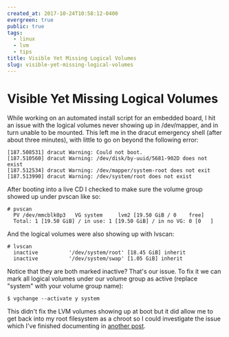 ```yaml
---
created_at: 2017-10-24T10:58:12-0400
evergreen: true
public: true
tags:
  - linux
  - lvm
  - tips
title: Visible Yet Missing Logical Volumes
slug: visible-yet-missing-logical-volumes
---
```


# Visible Yet Missing Logical Volumes

While working on an automated install script for an embedded board, I hit an issue with the logical volumes never showing up in /dev/mapper, and in turn unable to be mounted. This left me in the dracut emergency shell (after about three minutes), with little to go on beyond the following error:

```console
[187.508531] dracut Warning: Could not boot.
[187.510560] dracut Warning: /dev/disk/by-uuid/5681-902D does not exist
[187.512534] dracut Warning: /dev/mapper/system-root does not exit
[187.513990] dracut Warning: /dev/system/root does not exist
```

After booting into a live CD I checked to make sure the volume group showed up under pvscan like so:

```console
# pvscan
  PV /dev/mmcblk0p3   VG system     lvm2 [19.50 GiB / 0    free]
  Total: 1 [19.50 GiB] / in use: 1 [19.50 GiB] / in no VG: 0 [0   ]
```

And the logical volumes were also showing up with lvscan:

```console
# lvscan
  inactive          '/dev/system/root' [18.45 GiB] inherit
  inactive          '/dev/system/swap' [1.05 GiB] inherit
```

Notice that they are both marked inactive? That's our issue. To fix it we can mark all logical volumes under our volume group as active (replace "system" with your volume group name):

```console
$ vgchange --activate y system
```

This didn't fix the LVM volumes showing up at boot but it did allow me to get back into my root filesystem as a chroot so I could investigate the issue which I've finished documenting in [another post](2017-10-24-investigating-lvm-from-dracut).
